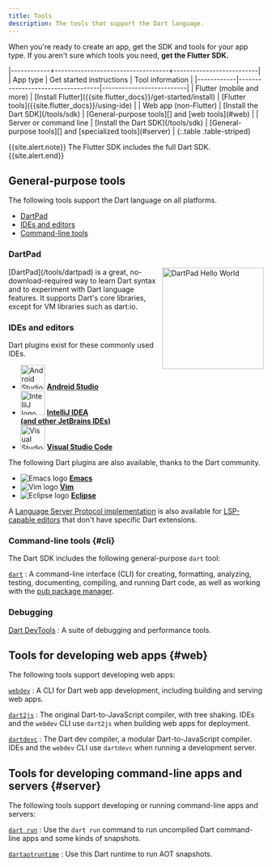 ```yaml
---
title: Tools
description: The tools that support the Dart language.
---
```


When you're ready to create an app,
get the SDK and tools for your app type.
If you aren't sure which tools you need, **get the Flutter SDK.**

<div class="table-wrapper" markdown="1">
|------------+-----------------------------------+--------------------------|
| App type   | Get started instructions          | Tool information         |
|------------|-----------------------------------|--------------------------|
| Flutter (mobile and more) | [Install Flutter]({{site.flutter_docs}}/get-started/install) | [Flutter tools]({{site.flutter_docs}}/using-ide) |
| Web app (non-Flutter) | [Install the Dart SDK](/tools/sdk) | [General-purpose tools][] and [web tools](#web) |
| Server or command line | [Install the Dart SDK](/tools/sdk) | [General-purpose tools][] and [specialized tools](#server) |
{:.table .table-striped}
</div>

[General-purpose tools]: #general-purpose-tools

{{site.alert.note}}
  The Flutter SDK includes the full Dart SDK.
{{site.alert.end}}

## General-purpose tools

The following tools support the Dart language on all platforms.

* [DartPad](#dartpad)
* [IDEs and editors](#ides-and-editors)
* [Command-line tools](#cli)


### DartPad

<img src="/assets/img/dartpad-hello.png" alt="DartPad Hello World" width="200px" align="right" />
[DartPad](/tools/dartpad) is
a great, no-download-required way to learn Dart syntax
and to experiment with Dart language features.
It supports Dart's core libraries,
except for VM libraries such as dart:io.


### IDEs and editors

Dart plugins exist for these commonly used IDEs.

<ul class="col2">
<li>
<img src="/assets/img/tools/android_studio.svg" width="48" alt="Android Studio logo">
<a href="/tools/jetbrains-plugin"><b>Android Studio</b></a>
</li>
<li>
<img src="/assets/img/tools/intellij-idea.svg" width="48" alt="IntelliJ logo">
<a href="/tools/jetbrains-plugin"><b>IntelliJ IDEA<br>
(and other JetBrains IDEs)</b></a>
</li>
<li>
<img src="/assets/img/tools/vscode.svg"
     width="48" alt="Visual Studio Code logo">
<a href="/tools/vs-code"><b>Visual Studio Code</b></a>
</li>
</ul>

The following Dart plugins are also available,
thanks to the Dart community.

<ul class="col2">
<li>
<img src="/assets/img/tools/emacs.png" alt="Emacs logo">
<a class="no-automatic-external" href="https://github.com/nex3/dart-mode"><b>Emacs</b></a>
</li>
<li>
<img src="/assets/img/tools/vim.png" alt="Vim logo">
<a class="no-automatic-external" href="https://github.com/dart-lang/dart-vim-plugin"><b>Vim</b></a>
</li>
<li>
<img src="/assets/img/tools/eclipse-logo.png" alt="Eclipse logo">
<a class="no-automatic-external" href="https://github.com/eclipse/dartboard"><b>Eclipse</b></a>
</li>
</ul>

A [Language Server Protocol implementation][LSP] is also available for
[LSP-capable editors][] that don't have specific Dart extensions.

[LSP]: https://github.com/dart-lang/sdk/blob/main/pkg/analysis_server/tool/lsp_spec/README.md
[LSP-capable editors]: https://microsoft.github.io/language-server-protocol/implementors/tools/

### Command-line tools {#cli}

The Dart SDK includes the following general-purpose `dart` tool:

[`dart`](/tools/dart-tool)
: A command-line interface (CLI) for creating, formatting, analyzing,
  testing, documenting, compiling, and running Dart code,
  as well as working with the [pub package manager](/guides/packages).


### Debugging

[Dart DevTools](/tools/dart-devtools)
: A suite of debugging and performance tools.


## Tools for developing web apps {#web}

The following tools support developing web apps:

[`webdev`](/tools/webdev)
: A CLI for Dart web app development,
  including building and serving web apps.

[`dart2js`](/tools/dart2js)
: The original Dart-to-JavaScript compiler, with tree shaking.
  IDEs and the `webdev` CLI use `dart2js` when building web apps for deployment.

[`dartdevc`](/tools/dartdevc)
: The Dart dev compiler, a modular Dart-to-JavaScript compiler.
  IDEs and the `webdev` CLI use `dartdevc` when running a development server.


## Tools for developing command-line apps and servers {#server}

The following tools support developing or running
command-line apps and servers:

[`dart run`](/tools/dart-run)
: Use the `dart run` command to run uncompiled Dart command-line apps
  and some kinds of snapshots.

[`dartaotruntime`](/tools/dartaotruntime)
: Use this Dart runtime to run AOT snapshots.
